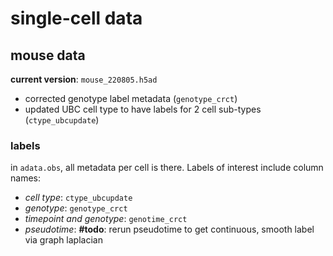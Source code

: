 # single-cell data

## mouse data

**current version**: `mouse_220805.h5ad`

- corrected genotype label metadata (`genotype_crct`)
- updated UBC cell type to have labels for 2 cell sub-types (`ctype_ubcupdate`)

### labels 

in `adata.obs`, all metadata per cell is there. Labels of interest include column names:
- *cell type*: `ctype_ubcupdate`
- *genotype*: `genotype_crct`
- *timepoint and genotype*: `genotime_crct`
- *pseudotime*: **#todo**: rerun pseudotime to get continuous, smooth label via graph laplacian
